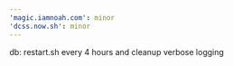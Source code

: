 ```yaml
---
'magic.iamnoah.com': minor
'dcss.now.sh': minor
---
```


db: restart.sh every 4 hours and cleanup verbose logging
